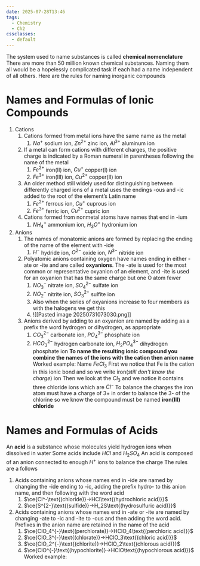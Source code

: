 ```yaml
---
date: 2025-07-28T13:46
tags:
  - Chemistry
  - Ch2
cssclasses:
  - default
---
```

The system used to name substances is called **chemical nomenclature**
There are more than 50 million known chemical substances. Naming them all
would be a hopelessly complicated task if each had a name independent of all others.
Here are the rules for naming inorganic compounds

# Names and Formulas of Ionic Compounds
1. Cations
	1. Cations formed from metal ions have the same name as the metal
		1. $Na^+$ sodium ion, $Zn^{2+}$ zinc ion, $Al^{3+}$ aluminum ion
	2. If a metal can form cations with different charges, the positive charge is indicated by a Roman numeral in parentheses following the name of the metal
		1. $Fe^{2+}$ iron(II) ion, $Cu^+$ copper(I) ion
		2. $Fe^{3+}$ iron(III) ion, $Cu^{2+}$ copper(II) ion
	3. An older method still widely used for distinguishing between differently charged ions of a metal uses the endings -ous and -ic added to the root of the element’s Latin name
		1. $Fe^{2+}$ ferrous ion, $Cu^+$ cuprous ion
		2. $Fe^{3+}$ ferric ion, $Cu^{2+}$ cupric ion
	4. Cations formed from nonmetal atoms have names that end in -ium
		1. $NH_4^+$ ammonium ion, $H_3O^+$ hydronium ion
2. Anions
	1. The names of monatomic anions are formed by replacing the ending of the name of the element with -ide
		1. $H^-$ hydride ion, $O^{2-}$ oxide ion, $N^{3-}$ nitride ion
	2. Polyatomic anions containing oxygen have names ending in either -ate or -ite and are called **oxyanions**. The -ate is used for the most common or representative oxyanion of an element, and -ite is used for an oxyanion that has the same charge but one O atom fewer
		1. $NO_3^-$ nitrate ion, $SO_4^{2-}$ sulfate ion
		2.  $NO_2^-$ nitrite ion, $SO_3^{2-}$ sulfite ion
		3. Also when the series of oxyanions increase to four members as with the halogens we get this
		4. ![[Pasted image 20250731073030.png]]
	3. Anions derived by adding to an oxyanion are named by adding as a prefix the word hydrogen or dihydrogen, as appropriate
		1. $CO_3^{2-}$ carbonate ion, $PO_4^{3-}$ phosphate ion
		2. $HCO_3^{2-}$ hydrogen carbonate ion, $H_2PO_4^{3-}$ dihydrogen phosphate ion
**To name the resulting ionic compound you combine the names of the ions with the cation then anion name**
Worked example:
Name $FeCl_3$ 
First we notice that Fe is the cation in this ionic bond and so we write
iron(*still don't know the charge*) ion
Then we look at the $Cl_3$ and we notice it contains three chloride ions which are $Cl^-$
To balance the charges the iron atom must have a charge of 3+ in order to balance the 3- of the chlorine so we know the compound must be named
**iron(III) chloride**

# Names and Formulas of Acids
An **acid** is a substance whose molecules yield hydrogen ions when dissolved in water
Some acids include $HCl$ and $H_2SO_4$ 
An acid is composed of an anion connected to enough $H^+$ ions to balance the charge
The rules are a follows
1. Acids containing anions whose names end in -ide are named by changing the -ide ending to -ic, adding the prefix hydro- to this anion name, and then following with the word acid
	1. $\ce{Cl^-\text{(chloride)}->HCl\text{(hydrochloric acid)}}$ 
	2. $\ce{S^{2-}\text{(sulfide)}->H_2S\text{(hydrosulfuric acid)}}$
2. Acids containing anions whose names end in -ate or -ite are named by changing -ate to -ic and -ite to -ous and then adding the word acid. Prefixes in the anion name are retained in the name of the acid
	1. $\ce{ClO_4^{-}\text{(perchlorate)}->HClO_4\text{(perchloric acid)}}$
	2. $\ce{ClO_3^{-}\text{(chlorate)}->HClO_3\text{(chloric acid)}}$
	3. $\ce{ClO_2^{-}\text{(chlorite)}->HClO_2\text{(chlorous acid)}}$
	4. $\ce{ClO^{-}\text{(hypochlorite)}->HClO\text{(hypochlorous acid)}}$
Worked example:
